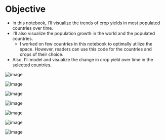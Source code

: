 # Objective
- In this notebook, I'll visualize the trends of crop yields in most populated countries over time. 
- I'll also visualize the population growth in the world and the populated countries. 
  - I worked on few countries in this notebook to optimally utilize the space. However, readers can use this code for the countries and crops of their choice.  
- Also, I'll model and visualize the change in crop yield over time in the selected countries.


![image](https://github.com/mgamzec/Crop-yield-change-over-time/assets/62151645/3c3ab6a2-5a12-470d-baa8-189e4aeef4fe)

![image](https://github.com/mgamzec/Crop-yield-change-over-time/assets/62151645/966277c7-c55f-4103-a2d5-0dd59152effd)

![image](https://github.com/mgamzec/Crop-yield-change-over-time/assets/62151645/b2e5248c-ee58-432e-963a-8094798f75aa)

![image](https://github.com/mgamzec/Crop-yield-change-over-time/assets/62151645/3b3e4f61-f006-41d9-aa6e-a09509fa1b74)

![image](https://github.com/mgamzec/Crop-yield-change-over-time/assets/62151645/cf98ffb0-21a8-4fd1-a7a7-33531b26e8e0)

![image](https://github.com/mgamzec/Crop-yield-change-over-time/assets/62151645/fec1db45-4349-4352-bc02-a3ff3f806661)

![image](https://github.com/mgamzec/Crop-yield-change-over-time/assets/62151645/30f85076-b0b3-4b67-81fc-9fd4cd095507)







